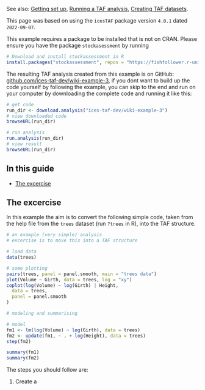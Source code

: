 
See also: [Getting set up](Getting-set-up), [Running a TAF
analysis](Running-a-TAF-analysis), [Creating TAF
datasets](Creating-TAF-datasets).

This page was based on using the `icesTAF` package version `4.0.1` dated
`2022-09-07`.

This example requires a package to be installed that is not on CRAN.
Please ensure you have the package `stockasessment` by running

``` r
# Download and install stockassessment in R
install.packages("stockassessment", repos = "https://fishfollower.r-universe.dev")
```

The resulting TAF analysis created from this example is on GitHub:
[github.com/ices-taf-dev/wiki-example-3](https://github.com/ices-taf-dev/wiki-example-3),
if you dont want to build up the code yourself by following the example,
you can skip to the end and run on your computer by downloading the
complete code and running it like this:

``` r
# get code
run_dir <- download.analysis("ices-taf-dev/wiki-example-3")
# view downloaded code
browseURL(run_dir)

# run analysis
run.analysis(run_dir)
# view result
browseURL(run_dir)
```

## In this guide

  - [The excercise](#the-excercise)

## The excercise

In this example the aim is to convert the following simple code, taken
from the help file from the `trees` dataset (run `?trees` in R), into
the TAF structure.

``` r
# an example (very simple) analysis
# excercise is to move this into a TAF structure

# load data
data(trees)

# some plotting
pairs(trees, panel = panel.smooth, main = "trees data")
plot(Volume ~ Girth, data = trees, log = "xy")
coplot(log(Volume) ~ log(Girth) | Height,
  data = trees,
  panel = panel.smooth
)

# modeling and summarising

# model
fm1 <- lm(log(Volume) ~ log(Girth), data = trees)
fm2 <- update(fm1, ~ . + log(Height), data = trees)
step(fm2)

summary(fm1)
summary(fm2)
```

The steps you should follow are:

1.  Create a
